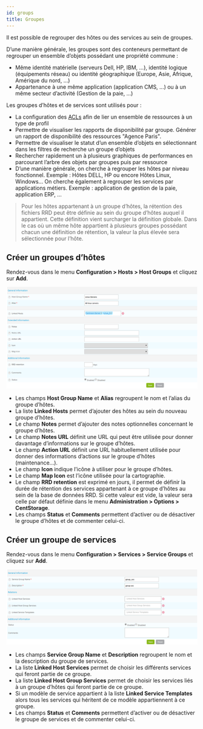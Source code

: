 ```yaml
---
id: groups
title: Groupes
---
```


Il est possible de regrouper des hôtes ou des services au sein de groupes.

D’une manière générale, les groupes sont des conteneurs permettant de regrouper un ensemble d’objets possédant une
propriété commune :

* Même identité matérielle (serveurs Dell, HP, IBM, ...), identité logique (équipements réseau) ou identité géographique
  (Europe, Asie, Afrique, Amérique du nord, ...)
* Appartenance à une même application (application CMS, ...) ou à un même secteur d’activité (Gestion de la paie, ...)

Les groupes d’hôtes et de services sont utilisés pour :

* La configuration des [ACLs](../administration/access-control-lists.md) afin de lier un ensemble de ressources à un type de profil
* Permettre de visualiser les rapports de disponibilité par groupe. Générer un rapport de disponibilité des ressources
  "Agence Paris".
* Permettre de visualiser le statut d’un ensemble d’objets en sélectionnant dans les filtres de recherche un groupe d’objets
* Rechercher rapidement un à plusieurs graphiques de performances en parcourant l’arbre des objets par groupes puis par ressource
* D’une manière générale, on cherche à regrouper les hôtes par niveau fonctionnel. Exemple : Hôtes DELL, HP ou encore
  Hôtes Linux, Windows... On cherche également à regrouper les services par applications métiers. Exemple : application de
  gestion de la paie, application ERP, ...

> Pour les hôtes appartenant à un groupe d’hôtes, la rétention des fichiers RRD peut être définie au sein du groupe
> d’hôtes auquel il appartient. Cette définition vient surcharger la définition globale. Dans le cas où un même hôte
> appartient à plusieurs groupes possédant chacun une définition de rétention, la valeur la plus élevée sera
> sélectionnée pour l’hôte.

## Créer un groupes d’hôtes

Rendez-vous dans le menu **Configuration > Hosts > Host Groups** et cliquez sur **Add**.

![image](../assets/configuration/07hostgroup.png)

* Les champs **Host Group Name** et **Alias** regroupent le nom et l’alias du groupe d’hôtes.
* La liste **Linked Hosts** permet d’ajouter des hôtes au sein du nouveau groupe d’hôtes.
* Le champ **Notes** permet d’ajouter des notes optionnelles concernant le groupe d’hôtes.
* Le champ **Notes URL** définit une URL qui peut être utilisée pour donner davantage d’informations sur le groupe d’hôtes.
* Le champ **Action URL** définit une URL habituellement utilisée pour donner des informations d’actions sur le groupe
  d’hôtes (maintenance...).
* Le champ **Icon** indique l’icône à utiliser pour le groupe d’hôtes.
* Le champ **Map Icon** est l’icône utilisée pour la cartographie.
* Le champ **RRD retention** est exprimé en jours, il permet de définir la durée de rétention des services appartenant
  à ce groupe d’hôtes au sein de la base de données RRD. Si cette valeur est vide, la valeur sera celle par défaut
  définie dans le menu **Administration > Options > CentStorage**.
* Les champs **Status** et **Comments** permettent d’activer ou de désactiver le groupe d’hôtes et de commenter celui-ci.

## Créer un groupe de services

Rendez-vous dans le menu **Configuration > Services > Service Groups** et cliquez sur **Add**.

![image](../assets/configuration/07servicegroup.png)

* Les champs **Service Group Name** et **Description** regroupent le nom et la description du groupe de services.
* La liste **Linked Host Services** permet de choisir les différents services qui feront partie de ce groupe.
* La liste **Linked Host Group Services** permet de choisir les services liés à un groupe d’hôtes qui feront partie de
  ce groupe.
* Si un modèle de service appartient à la liste  **Linked Service Templates** alors tous les services qui héritent de
  ce modèle appartiennent à ce groupe.
* Les champs  **Status** et **Comments** permettent d’activer ou de désactiver le groupe de services et de commenter
  celui-ci.
